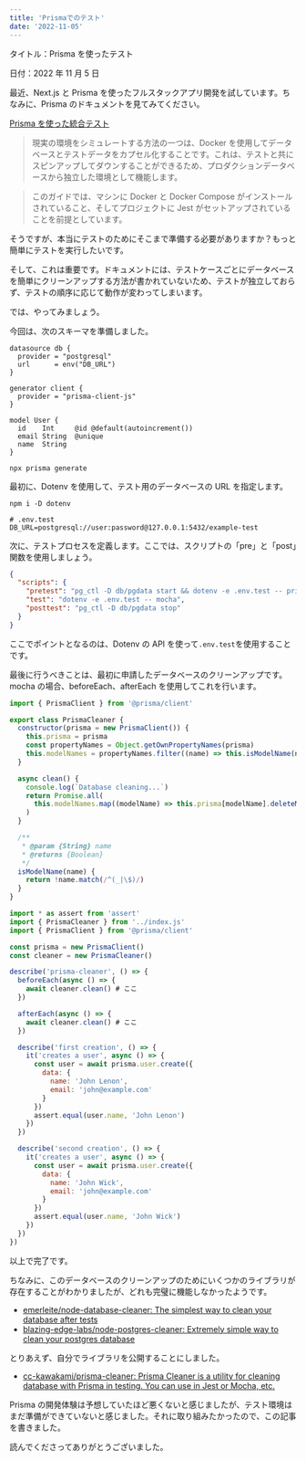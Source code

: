 ```yaml
---
title: 'Prismaでのテスト'
date: '2022-11-05'
---
```


タイトル：Prisma を使ったテスト

日付：2022 年 11 月 5 日

最近、Next.js と Prisma を使ったフルスタックアプリ開発を試しています。ちなみに、Prisma のドキュメントを見てみてください。

[Prisma を使った統合テスト](https://www.prisma.io/docs/guides/testing/integration-testing)

> 現実の環境をシミュレートする方法の一つは、Docker を使用してデータベースとテストデータをカプセル化することです。これは、テストと共にスピンアップしてダウンすることができるため、プロダクションデータベースから独立した環境として機能します。

> このガイドでは、マシンに Docker と Docker Compose がインストールされていること、そしてプロジェクトに Jest がセットアップされていることを前提としています。

そうですが、本当にテストのためにそこまで準備する必要がありますか？もっと簡単にテストを実行したいです。

そして、これは重要です。ドキュメントには、テストケースごとにデータベースを簡単にクリーンアップする方法が書かれていないため、テストが独立しておらず、テストの順序に応じて動作が変わってしまいます。

では、やってみましょう。

今回は、次のスキーマを準備しました。

```prisma
datasource db {
  provider = "postgresql"
  url      = env("DB_URL")
}

generator client {
  provider = "prisma-client-js"
}

model User {
  id    Int     @id @default(autoincrement())
  email String  @unique
  name  String
}
```

```
npx prisma generate
```

最初に、Dotenv を使用して、テスト用のデータベースの URL を指定します。

```
npm i -D dotenv
```

```
# .env.test
DB_URL=postgresql://user:password@127.0.0.1:5432/example-test
```

次に、テストプロセスを定義します。ここでは、スクリプトの「pre」と「post」関数を使用しましょう。

```json
{
  "scripts": {
    "pretest": "pg_ctl -D db/pgdata start && dotenv -e .env.test -- prisma migrate dev",
    "test": "dotenv -e .env.test -- mocha",
    "posttest": "pg_ctl -D db/pgdata stop"
  }
}
```

ここでポイントとなるのは、Dotenv の API を使って`.env.test`を使用することです。

最後に行うべきことは、最初に申請したデータベースのクリーンアップです。mocha の場合、beforeEach、afterEach を使用してこれを行います。

```javascript
import { PrismaClient } from '@prisma/client'

export class PrismaCleaner {
  constructor(prisma = new PrismaClient()) {
    this.prisma = prisma
    const propertyNames = Object.getOwnPropertyNames(prisma)
    this.modelNames = propertyNames.filter((name) => this.isModelName(name))
  }

  async clean() {
    console.log(`Database cleaning...`)
    return Promise.all(
      this.modelNames.map((modelName) => this.prisma[modelName].deleteMany())
    )
  }

  /**
   * @param {String} name
   * @returns {Boolean}
   */
  isModelName(name) {
    return !name.match(/^(_|\$)/)
  }
}
```

```javascript
import * as assert from 'assert'
import { PrismaCleaner } from '../index.js'
import { PrismaClient } from '@prisma/client'

const prisma = new PrismaClient()
const cleaner = new PrismaCleaner()

describe('prisma-cleaner', () => {
  beforeEach(async () => {
    await cleaner.clean() # ここ
  })

  afterEach(async () => {
    await cleaner.clean() # ここ
  })

  describe('first creation', () => {
    it('creates a user', async () => {
      const user = await prisma.user.create({
        data: {
          name: 'John Lenon',
          email: 'john@example.com'
        }
      })
      assert.equal(user.name, 'John Lenon')
    })
  })

  describe('second creation', () => {
    it('creates a user', async () => {
      const user = await prisma.user.create({
        data: {
          name: 'John Wick',
          email: 'john@example.com'
        }
      })
      assert.equal(user.name, 'John Wick')
    })
  })
})
```

以上で完了です。

ちなみに、このデータベースのクリーンアップのためにいくつかのライブラリが存在することがわかりましたが、どれも完璧に機能しなかったようです。

- [emerleite/node-database-cleaner: The simplest way to clean your database after tests](https://github.com/emerleite/node-database-cleaner)
- [blazing-edge-labs/node-postgres-cleaner: Extremely simple way to clean your postgres database](https://github.com/blazing-edge-labs/node-postgres-cleaner)

とりあえず、自分でライブラリを公開することにしました。

- [cc-kawakami/prisma-cleaner: Prisma Cleaner is a utility for cleaning database with Prisma in testing. You can use in Jest or Mocha, etc.](https://github.com/cc-kawakami/prisma-cleaner)

Prisma の開発体験は予想していたほど悪くないと感じましたが、テスト環境はまだ準備ができていないと感じました。それに取り組みたかったので、この記事を書きました。

読んでくださってありがとうございました。
